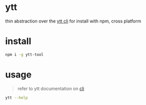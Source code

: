 # ytt

thin abstraction over the [ytt cli](https://github.com/vmware-tanzu/carvel-ytt) for install with npm, cross platform

# install

```bash
npm i -g ytt-tool
```

# usage

> refer to ytt documentation on [cli](https://github.com/vmware-tanzu/carvel-ytt)


```bash
ytt --help
```

